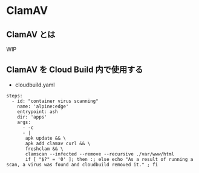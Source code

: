# ClamAV

## ClamAV とは

WIP

## ClamAV を Cloud Build 内で使用する

+ cloudbuild.yaml

```
steps:
  - id: "container virus scanning"
    name: 'alpine:edge'
    entrypoint: ash
    dir: 'apps'
    args:
      - -c
      - |
       apk update && \
       apk add clamav curl && \
       freshclam && \
       clamscan --infected --remove --recursive ./var/www/html
       if [ "$?" = '0' ]; then :; else echo "As a result of running a scan, a virus was found and cloudbuild removed it." ; fi
```
